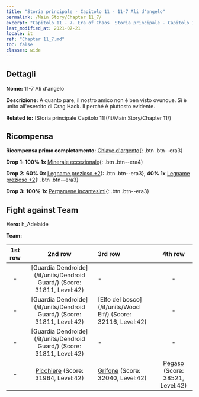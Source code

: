 ```yaml
---
title: "Storia principale - Capitolo 11 - 11-7 Ali d'angelo"
permalink: /Main Story/Chapter 11_7/
excerpt: "Capitolo 11 - 7. Era of Chaos  Storia principale - Capitolo 11_7. 11-7 Ali d'angelo"
last_modified_at: 2021-07-21
locale: it
ref: "Chapter 11_7.md"
toc: false
classes: wide
---
```


## Dettagli

 **Nome:** 11-7 Ali d'angelo

 **Descrizione:** A quanto pare, il nostro amico non è ben visto ovunque. Si è unito all'esercito di Crag Hack. Il perché è piuttosto evidente.

 **Related to:** [Storia principale Capitolo 11](/it/Main Story/Chapter 11/)

## Ricompensa

 **Ricompensa primo completamento:** [Chiave d'argento](/ItemsIT/con_693/){: .btn .btn--era3}

 **Drop 1:** **100% 1x** [Minerale eccezionale](/ItemsIT/mat_33/){: .btn .btn--era4}

 **Drop 2:** **60% 0x** [Legname prezioso +2](/ItemsIT/mat_27/){: .btn .btn--era3}, **40% 1x** [Legname prezioso +2](/ItemsIT/mat_27/){: .btn .btn--era3}

 **Drop 3:** **100% 1x** [Pergamene incantesimi](/ItemsIT/con_694/){: .btn .btn--era3}


## Fight against Team
 **Hero:** h_Adelaide

 **Team:**


  | 1st row | 2nd row | 3rd row | 4th row |
  |:----:|:----:|:----|:----:|
  | - | [Guardia Dendroide](/it/units/Dendroid Guard/) (Score: 31811, Level:42)  | - | - |
  | - | [Guardia Dendroide](/it/units/Dendroid Guard/) (Score: 31811, Level:42)  | [Elfo del bosco](/it/units/Wood Elf/) (Score: 32116, Level:42)  | - |
  | - | [Guardia Dendroide](/it/units/Dendroid Guard/) (Score: 31811, Level:42)  | - | - |
  | - | [Picchiere](/it/units/Pikeman/) (Score: 31964, Level:42)  | [Grifone](/it/units/Griffin/) (Score: 32040, Level:42)  | [Pegaso](/it/units/Pegasus/) (Score: 38521, Level:42)  |


